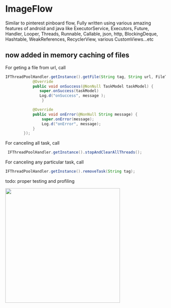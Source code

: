 # ImageFlow
Similar to pinterest pinboard flow, 
Fully written using various amazing features of android and java like ExecutorService, Executors, Future, 
Handler, Looper, Threads, Runnable, Callable, json, http, BlockingDeque, Hashtable, WeakReferences, 
RecyclerView, various CustomViews...etc

## now added in memory caching of files  

For geting a file from url, call
```java
IFThreadPoolHandler.getInstance().getFile(String tag, String url, FileType type, new Callback.IFCallBack(){
            @Override
            public void onSuccess(@NonNull TaskModel taskModel) {
               super.onSuccess(taskModel)
               Log.d("onSuccess", message );
                }

            @Override
            public void onError(@NonNull String message) {
                super.onError(message);
                Log.d("onError", message);
            }
        });
 ```      
For canceling all task, call
```java
 IFThreadPoolHandler.getInstance().stopAndClearAllThreads();
```
For canceling any particular task, call
```java
IFThreadPoolHandler.getInstance().removeTask(String tag);
 ```       
        

todo: proper testing and profiling

<img src = "/imageflow.gif" width = "360"/>


